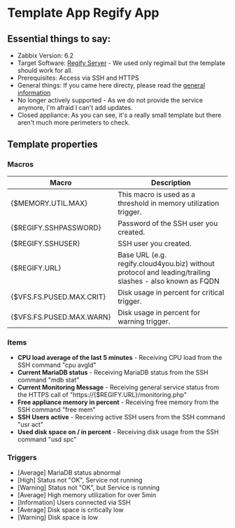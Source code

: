 # Template App Regify App
## Essential things to say:
* Zabbix Version: 6.2
* Target Software: [Regify Server](https://www.regify.com/index.php?PageID=portfolio-regimail) - We used only regimail but the template should work for all.
* Prerequisites: Access via SSH and HTTPS
* General things: If you came here directy, please read the [general information](../readme.md)
* No longer actively supported - As we do not provide the service anymore, I'm afraid I can't add updates.
* Closed appliance: As you can see, it's a really small template but there aren't much more perimeters to check.
## Template properties
### Macros

| Macro | Description |
| --- | --- |
| {$MEMORY.UTIL.MAX} | This macro is used as a threshold in memory utilization trigger. |
| {$REGIFY.SSHPASSWORD} | Password of the SSH user you created. |
| {$REGIFY.SSHUSER} | SSH user you created. |
| {$REGIFY.URL} | Base URL (e.g. regify.cloud4you.biz) without protocol and leading/trailing slashes - also known as FQDN |
| {$VFS.FS.PUSED.MAX.CRIT} | Disk usage in percent for critical trigger. |
| {$VFS.FS.PUSED.MAX.WARN} | Disk usage in percent for warning trigger. |

### Items
* **CPU load average of the last 5 minutes** - Receiving CPU load from the SSH command "cpu avgld"
* **Current MariaDB status** - Receiving MariaDB status from the SSH command "mdb stat"
* **Current Monitoring Message** - Receiving general service status from the HTTPS call of "https://{$REGIFY.URL}/monitoring.php"
* **Free appliance memory in percent** - Receiving free memory from the SSH command "free mem"
* **SSH Users active** - Receiving active SSH users from the SSH command "usr act"
* **Used disk space on / in percent** - Receiving disk usage from the SSH command "usd spc"

### Triggers
* [Average] MariaDB status abnormal
* [High] Status not "OK", Service not running
* [Warning] Status not "OK", but Service is running
* [Average] High memory utilization for over 5min
* [Information] Users connected via SSH
* [Average] Disk space is critically low
* [Warning] Disk space is low
